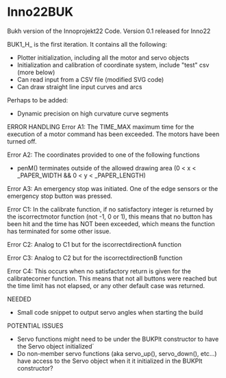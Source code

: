 # Inno22BUK
Bukh version of the Innoprojekt22 Code.
Version 0.1 released for Inno22

BUK1_H_ is the first iteration. It contains all the following:
- Plotter initialization, including all the motor and servo objects
- Initialization and calibration of coordinate system, include "test" csv (more below)
- Can read input from a CSV file (modified SVG code)
- Can draw straight line input curves and arcs

Perhaps to be added:
- Dynamic precision on high curvature curve segments

ERROR HANDLING
Error A1: The TIME_MAX maximum time for the execution of a motor command has been exceeded. The motors have been turned off.

Error A2: The coordinates provided to one of the following functions
- penM()
terminates outside of the allowed drawing area (0 < x < _PAPER_WIDTH && 0 < y < _PAPER_LENGTH)

Error A3: An emergency stop was initiated. One of the edge sensors or the emergency stop button was pressed.

Error C1: In the calibrate function, if no satisfactory integer is returned by the iscorrectmotor function (not -1, 0 or 1), this means that no button has been hit and the time has NOT been exceeded, which means the function has terminated for some other issue.

Error C2: Analog to C1 but for the iscorrectdirectionA function

Error C3: Analog to C2 but for the iscorrectdirectionB function

Error C4: This occurs when no satisfactory return is given for the calibratecorner function. This means that not all buttons were reached but the time limit has not elapsed, or any other default case was returned.

NEEDED
- Small code snippet to output servo angles when starting the build

POTENTIAL ISSUES
- Servo functions might need to be under the BUKPlt constructor to have the Servo object initialized´
- Do non-member servo functions (aka servo_up(), servo_down(), etc...) have access to the Servo object when it it initialized in the BUKPlt constructor?